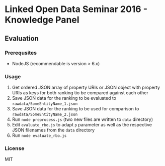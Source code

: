 # Linked Open Data Seminar 2016 - Knowledge Panel
## Evaluation
### Prerequsites
- NodeJS (recommendable is version > 6.x)

### Usage
1. Get ordered JSON array of property URIs or JSON object with property URIs as keys for both ranking tio be compared against each other
2. Save JSON data for the ranking to be evaluated to `rawdata/SomeEntityName_1.json`
3. Save JSON data for the ranking to be used for comparison to `rawdata/SomeEntityName_2.json`
4. Run `node preprocess.js` (two new files are written to `data` directory)
5. Edit `evaluate_rbo.js` to adapt `p` parameter as well as the respective JSON filenames from the `data` directory
6. Run `node evaluate_rbo.js`

### License
MIT